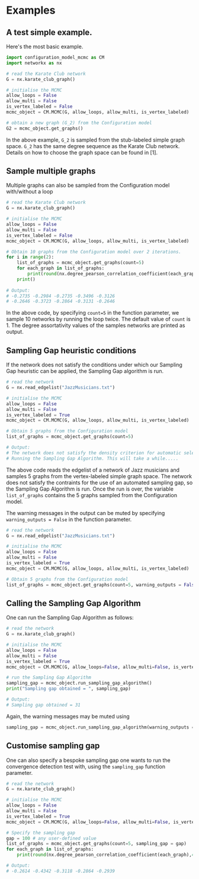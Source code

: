 # Examples

## A test simple example.

Here's the most basic example.
```python
import configuration_model_mcmc as CM
import networkx as nx

# read the Karate Club network
G = nx.karate_club_graph()

# initialise the MCMC
allow_loops = False
allow_multi = False
is_vertex_labeled = False
mcmc_object = CM.MCMC(G, allow_loops, allow_multi, is_vertex_labeled)

# obtain a new graph (G_2) from the Configuration model
G2 = mcmc_object.get_graphs()
```

In the above example, `G_2` is sampled from the stub-labeled simple graph space. `G_2` has the same degree sequence as the Karate Club network. Details on how to choose the graph space can be found in [1].

## Sample multiple graphs

Multiple graphs can also be sampled from the Configuration model with/without a loop

```python
# read the Karate Club network
G = nx.karate_club_graph()

# initialise the MCMC
allow_loops = False
allow_multi = False
is_vertex_labeled = False
mcmc_object = CM.MCMC(G, allow_loops, allow_multi, is_vertex_labeled)

# Obtain 10 graphs from the Configuration model over 2 iterations.
for i in range(2):
    list_of_graphs = mcmc_object.get_graphs(count=5)
    for each_graph in list_of_graphs:
        print(round(nx.degree_pearson_correlation_coefficient(each_graph),4), end = " ")
    print()
    
# Output:
# -0.2735 -0.2984 -0.2735 -0.3496 -0.3126
# -0.2646 -0.3723 -0.2864 -0.3131 -0.2646
```

In the above code, by specifying ```count=5``` in the function parameter, we sample 10 networks by running the loop twice. The default value of ```count``` is 1. The degree assortativity values of the samples networks are printed as output.

## Sampling Gap heuristic conditions
If the network does not satisfy the conditions under which our Sampling Gap heuristic can be applied, the Sampling Gap algorithm is run.
```python
# read the network
G = nx.read_edgelist("JazzMusicians.txt")

# initialise the MCMC
allow_loops = False
allow_multi = False
is_vertex_labeled = True
mcmc_object = CM.MCMC(G, allow_loops, allow_multi, is_vertex_labeled)

# Obtain 5 graphs from the Configuration model
list_of_graphs = mcmc_object.get_graphs(count=5)

# Output:
# The network does not satisfy the density criterion for automatic selection of sampling gap.
# Running the Sampling Gap Algorithm. This will take a while.....
```

The above code reads the edgelist of a network of Jazz musicians and samples 5 graphs from the vertex-labeled simple graph space. The network does not satisfy the contraints for the use of an automated sampling gap, so the Sampling Gap Algorithm is run. Once the run is over, the variable `list_of_graphs` contains the 5 graphs sampled from the Configuration model.

The warning messages in the output can be muted by specifying ```warning_outputs = False``` in the function parameter.
```python
# read the network
G = nx.read_edgelist("JazzMusicians.txt")

# initialise the MCMC
allow_loops = False
allow_multi = False
is_vertex_labeled = True
mcmc_object = CM.MCMC(G, allow_loops, allow_multi, is_vertex_labeled)

# Obtain 5 graphs from the Configuration model
list_of_graphs = mcmc_object.get_graphs(count=5, warning_outputs = False)
```

## Calling the Sampling Gap Algorithm
One can run the Sampling Gap Algorithm as follows:
```python
# read the network
G = nx.karate_club_graph()

# initialise the MCMC
allow_loops = False
allow_multi = False
is_vertex_labeled = True
mcmc_object = CM.MCMC(G, allow_loops=False, allow_multi=False, is_vertex_labeled=False)

# run the Sampling Gap Algorithm
sampling_gap = mcmc_object.run_sampling_gap_algorithm()
print("Sampling gap obtained = ", sampling_gap)

# Output:
# Sampling gap obtained = 31
```

Again, the warning messages may be muted using 
```python
sampling_gap = mcmc_object.run_sampling_gap_algorithm(warning_outputs = False)
```

## Customise sampling gap
One can also specify a bespoke sampling gap one wants to run the convergence detection test with, using the ```sampling_gap``` function parameter.
```python
# read the network
G = nx.karate_club_graph()

# initialise the MCMC
allow_loops = False
allow_multi = False
is_vertex_labeled = True
mcmc_object = CM.MCMC(G, allow_loops=False, allow_multi=False, is_vertex_labeled=False)

# Specify the sampling gap 
gap = 100 # any user-defined value
list_of_graphs = mcmc_object.get_graphs(count=5, sampling_gap = gap)
for each_graph in list_of_graphs:
    print(round(nx.degree_pearson_correlation_coefficient(each_graph),4), end = " ")

# Output:
# -0.2614 -0.4342 -0.3118 -0.2864 -0.2939
```

